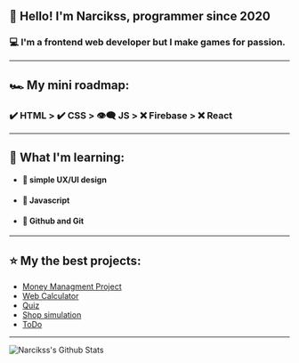 ## 🤵 Hello! I'm Narcikss, programmer since 2020

### 💻 I'm a frontend web developer but I make games for passion.

---

## 🏎 My mini roadmap:
### ✔️ HTML > ✔️ CSS > 👁‍🗨 JS > ❌ Firebase > ❌ React

---

## 📒 What I'm learning:
- #### 🔰 simple UX/UI design
- #### 🔰 Javascript
- #### 🔰 Github and Git

---

## ⭐️ My the best projects:
- <a href="https://github.com/Narcikss/Money-Managment-Project">Money Managment Project</a>
- <a href="https://github.com/Narcikss/WebCalculator">Web Calculator</a>
- <a href="https://github.com/Narcikss/Quiz">Quiz</a>
- <a href="https://github.com/Narcikss/Shop-simulation">Shop simulation</a>
- <a href="https://github.com/Narcikss/NewToDo">ToDo</a>

---

<img align="left" alt="Narcikss's Github Stats" src="https://github-readme-stats.vercel.app/api?username=Narcikss&theme=radical" />
